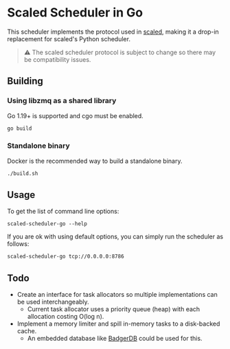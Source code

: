 # Scaled Scheduler in Go

This scheduler implements the protocol used in [scaled](https://github.com/yzard/scaled), making it a drop-in
replacement for scaled's Python scheduler.

> :warning: The scaled scheduler protocol is subject to change so there may be compatibility issues.

## Building

### Using libzmq as a shared library

Go 1.19+ is supported and cgo must be enabled.

```bash
go build
```

### Standalone binary

Docker is the recommended way to build a standalone binary.

```bash
./build.sh
```

## Usage

To get the list of command line options:

```
scaled-scheduler-go --help
```

If you are ok with using default options, you can simply run the scheduler as follows:

```bash
scaled-scheduler-go tcp://0.0.0.0:8786
```

## Todo

* Create an interface for task allocators so multiple implementations can be used interchangeably.
    * Current task allocator uses a priority queue (heap) with each allocation costing O(log n).
* Implement a memory limiter and spill in-memory tasks to a disk-backed cache.
    * An embedded database like [BadgerDB](https://github.com/dgraph-io/badger) could be used for this.
